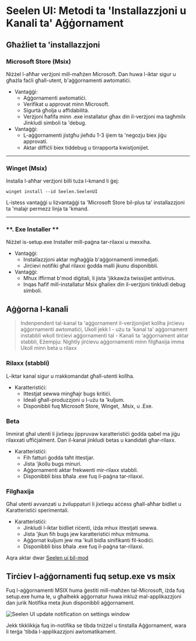 # **Seelen UI: Metodi ta 'Installazzjoni u Kanali ta' Aġġornament**

## **Għażliet ta 'installazzjoni**

### **Microsoft Store (Msix)**

Niżżel l-aħħar verżjoni mill-maħżen Microsoft. Dan huwa l-iktar sigur
 u għażla faċli għall-utent, b'aġġornamenti awtomatiċi.

*   Vantaġġi:
    *   Aġġornamenti awtomatiċi.
    *   Verifikat u approvat minn Microsoft.
    *   Sigurtà għolja u affidabilità.
    *   Verżjoni ħafifa minn .exe installatur għax din il-verżjoni ma tagħmilx
         Jinkludi simboli ta 'debug.
*   Vantaġġi:
    *   L-aġġornamenti jistgħu jieħdu 1-3 ijiem ta 'negozju biex jiġu approvati.
    *   Aktar diffiċli biex tiddebug u tirrapporta kwistjonijiet.

***

### **Winget (Msix)**

Installa l-aħħar verżjoni billi tuża l-kmand li ġej:

```pwsh
winget install --id Seelen.SeelenUI
```

L-istess vantaġġi u liżvantaġġi ta 'Microsoft Store bil-plus ta' installazzjoni ta 'malajr permezz
 linja ta 'kmand.

***

### \*\*. Exe Installer \*\*

Niżżel is-setup.exe Installer mill-paġna tar-rilaxxi u mexxiha.

*   Vantaġġi:
    *   Installazzjoni aktar mgħaġġla b'aġġornamenti immedjati.
    *   Jirċievi notifiki għal rilaxxi ġodda malli jkunu disponibbli.
*   Vantaġġi:
    *   Mhux iffirmat b'mod diġitali, li jista 'jikkawża twissijiet antivirus.
    *   Inqas ħafif mill-installatur Msix għaliex din il-verżjoni tinkludi debug
         simboli.

## **Aġġorna l-kanali**

> Indenpendent tal-kanal ta 'aġġornament il-verżjonijiet kollha jirċievu aġġornamenti awtomatiċi,
>  Ukoll jekk l - użu ta 'kanal ta' aġġornament instabbli wkoll tirċievi aġġornamenti tal -
>  Kanali ta 'aġġornament aktar stabbli, Eżempju: Nightly jirċievu aġġornamenti minn filgħaxija imma
>  Ukoll minn beta u rilaxx

### **Rilaxx (stabbli)**

L-iktar kanal sigur u rrakkomandat għall-utenti kollha.

*   Karatteristiċi:
    *   Ittestjat sewwa mingħajr bugs kritiċi.
    *   Ideali għall-produzzjoni u l-użu ta 'kuljum.
    *   Disponibbli fuq Microsoft Store, Winget, .Msix, u .Exe.

### **Beta**

Immirat għal utenti li jixtiequ jippruvaw karatteristiċi ġodda qabel ma jiġu rilaxxati uffiċjalment.
 Dan il-kanal jinkludi betas u kandidati għar-rilaxx.

*   Karatteristiċi:
    *   Fih fatturi ġodda taħt ittestjar.
    *   Jista 'jkollu bugs minuri.
    *   Aġġornamenti aktar frekwenti mir-rilaxx stabbli.
    *   Disponibbli biss bħala .exe fuq il-paġna tar-rilaxxi.

### **Filgħaxija**

Għal utenti avvanzati u żviluppaturi li jixtiequ aċċess għall-aħħar bidliet u
 Karatteristiċi sperimentali.

*   Karatteristiċi:
    *   Jinkludi l-iktar bidliet riċenti, iżda mhux ittestjati sewwa.
    *   Jista 'jkun fih bugs jew karatteristiċi mhux mitmuma.
    *   Aġġornat kuljum jew ma 'kull bidla sinifikanti fil-kodiċi.
    *   Disponibbli biss bħala .exe fuq il-paġna tar-rilaxxi.

Aqra aktar dwar [Seelen ui bil-mod](./nightly.md)

## **Tirċiev l-aġġornamenti fuq setup.exe vs msix**

Fuq l-aġġornamenti MSIX huma ġestiti mill-maħżen tal-Microsoft, iżda fuq setup.exe huma
 le, u għalhekk aġġornatur huwa inkluż mal-applikazzjoni dan jurik
 Notifika meta jkun disponibbli aġġornament.

![Seelen UI update notification on settings window](https://github.com/Seelen-Inc/slu-blog/blob/master/blog/seelen-ui-distribution-channels/image.png?raw=true)

Jekk tikklikkja fuq in-notifika se tibda tniżżel u tinstalla
 Aġġornament, wara li terġa 'tibda l-applikazzjoni awtomatikament.
